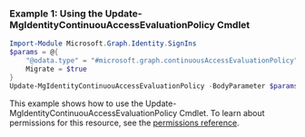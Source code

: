### Example 1: Using the Update-MgIdentityContinuouAccessEvaluationPolicy Cmdlet
```powershell
Import-Module Microsoft.Graph.Identity.SignIns
$params = @{
	"@odata.type" = "#microsoft.graph.continuousAccessEvaluationPolicy"
	Migrate = $true
}
Update-MgIdentityContinuouAccessEvaluationPolicy -BodyParameter $params
```
This example shows how to use the Update-MgIdentityContinuouAccessEvaluationPolicy Cmdlet.
To learn about permissions for this resource, see the [permissions reference](/graph/permissions-reference).
